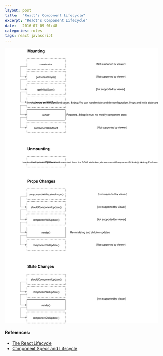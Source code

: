 ```yaml
---
layout: post
title:  "React's Component Lifecycle"
excerpt: "React's Component Lifecycle"
date:   2016-07-09 07:48
categories: notes
tags: react javascript
---
```


<p>
<img src="/img/react-component-lifecycle.svg" />
</p>

<aside>
  <h4>References:</h4>
  <ul>
    <li><a href="https://developmentarc.gitbooks.io/react-indepth/content/life_cycle/introduction.html">The React Lifecycle</a></li>
    <li><a href="https://facebook.github.io/react/docs/component-specs.html">Component Specs and Lifecycle </a></li>
  </ul>
</aside>
